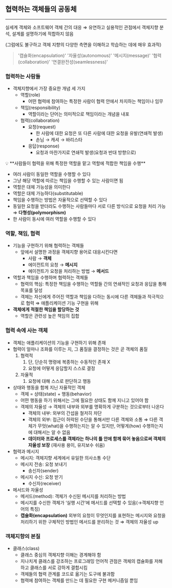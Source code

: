 ## 협력하는 객체들의 공동체

---

실세계 객체와 소프트웨어 객체 간의 대응
⇒ 유연하고 실용적인 관점에서 객체지향 분석, 설계를 설명하기에 적합하지 않음

(그럼에도 불구하고 객체 지향의 다양한 측면을 이해하고 학습하는 데에 매우 효과적)

> '캡슐화(encapsulation)'
> '자율성(autonomous)'
> '메시지(message)'
> '협력(collaboration)'
> '연결완전성(seamlessness)'

### 협력하는 사람들

- 객체지향에서 가장 중요한 개념 세 가지
  - 역할(role)
    - 어떤 협력에 참여하는 특정한 사람이 협력 안에서 차지하는 책임이나 임무
  - 책임(responsibility)
    - 역할이라는 단어는 의미적으로 책임이라는 개념을 내포
  - 협력(collaboration)
    - 요청(request)
      - 한 사람에 대한 요청은 또 다른 사람에 대한 요청을 유발(연쇄적 발생)
      - 손님 → 캐셔 → 바리스타
    - 응답(response)
      - 요청과 마찬가지로 연쇄적 발생(요청과 반대 방향으로)

<aside>
💡 **사람들이 협력을 위해 특정한 역할을 맡고 역할에 적합한 책임을 수행**

- 여러 사람이 동일한 역할을 수행할 수 있다
- 그냥 해당 역할에 따르는 책임을 수행할 수 있는 사람이면 됨
- 역할은 대체 가능성을 의미한다
- 역할은 대체 가능하다(substitutable)
- 책임을 수행하는 방법은 자율적으로 선택할 수 있다
- 동일한 요청을 받더라도 수행하는 사람들마다 서로 다른 방식으로 요청을 처리 가능
  ⇒ **다형성(polymorphism)**
- 한 사람이 동시에 여러 역할을 수행할 수 있다
</aside>

### 역할, 책임, 협력

- 기능을 구현하기 위해 협력하는 객체들
  - 앞에서 설명한 과정을 객체지향 용어로 대응시킨다면
    - 사람 → **객체**
    - 에이전트의 요청 → **메시지**
    - 에이전트가 요청을 처리하는 방법 → **메서드**
- 역할과 책임을 수행하며 협력하는 객체들
  - 협력의 핵심: 특정한 책임을 수행하는 역할들 간의 연쇄적인 요청과 응답을 통해 목표를 달성
  - 객체는 자신에게 주어진 역할과 책임을 다하는 동시에 다른 객체들과 적극적으로 협력
    ⇒ 애플리케이션 기능 구현을 위해
- **객체에게 적절한 책임을 할당하는 것**
  - 역할은 관련성 높은 책임의 집합

### 협력 속에 사는 객체

- 객체는 애플리케이션의 기능을 구현하기 위해 존재
- 협력이 얼마나 조화를 이루는 지, 그 품질을 결정하는 것은 곧 객체의 품질
  1. 협력적
     1. 단, 단순히 명령에 복종하는 수동적인 존재 X
     2. 요청에 어떻게 응답할지 스스로 결정
  2. 자율적
     1. 요청에 대해 스스로 판단하고 행동
- 상태와 행동을 함께 지닌 자율적인 객체
  - 객체 = 상태(state) + 행동(behavior)
  - 어떤 행동을 하기 위해서는 그에 필요한 상태도 함께 지니고 있어야 함
  - 객체의 자율성 → 객체의 내부와 외부를 명확하게 구분하는 것으로부터 나온다
    - 객체의 내부: 외부의 간섭을 철저히 차단
    - 객체의 외부: 접근이 허락된 수단을 통해서만 다른 객체와 소통
      ⇒ 다른 객체가 무엇(what)을 수행하는지는 알 수 있지만,
      어떻게(how) 수행하는지에 대해서는 알 수 없음
    - **데이터와 프로세스를 객체라는 하나의 틀 안에 함께 묶어 놓음으로써 객체의 자율성 보장**
      (재사용 용이, 유지보수 쉬움)
- 협력과 메시지
  - 메시지: 객체지향 세계에서 유일한 의사소통 수단
  - 메시지 전송: 요청 보내기
    - 송신자(sender)
  - 메시지 수신: 요청 받기
    - 수신자(receiver)
- 메서드와 자율성
  - 메서드(method): 객체가 수신된 메시지를 처리하는 방법
  - 메시지를 수신한 객체가 ‘실행 시간’에 메서드를 선택할 수 있음(→객체지향 언어의 특징)
  - **캡슐화(encapsulation)**
    외부의 요청이 무엇인지를 표현하는 메시지와
    요청을 처리하기 위한 구체적인 방법인 메서드를 분리하는 것
    ⇒ 객체의 자율성 up

### 객체지향의 본질

- 클래스(class)
  - 클래스 중심의 객체지향 이해는 경계해야 함
  - 지나치게 클래스를 강조하는 프로그래밍 언어적 관점은 객체의 캡슐화를 저해하고 클래스를 서로 강하게 결합시킴
  - 객체들의 협력 관계를 코드로 옮기는 도구에 불과함
  - 협력에 참여하는 객체를 만드는 데 필요한 구현 메커니즘일 뿐임
